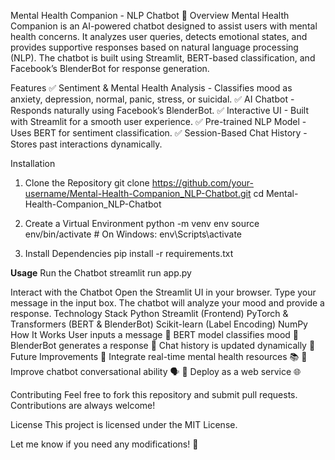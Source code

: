 Mental Health Companion - NLP Chatbot 💬
Overview
Mental Health Companion is an AI-powered chatbot designed to assist users with mental health concerns. It analyzes user queries, detects emotional states, and provides supportive responses based on natural language processing (NLP). The chatbot is built using Streamlit, BERT-based classification, and Facebook’s BlenderBot for response generation.

Features
✅ Sentiment & Mental Health Analysis - Classifies mood as anxiety, depression, normal, panic, stress, or suicidal.
✅ AI Chatbot - Responds naturally using Facebook’s BlenderBot.
✅ Interactive UI - Built with Streamlit for a smooth user experience.
✅ Pre-trained NLP Model - Uses BERT for sentiment classification.
✅ Session-Based Chat History - Stores past interactions dynamically.

Installation
1. Clone the Repository
git clone https://github.com/your-username/Mental-Health-Companion_NLP-Chatbot.git
cd Mental-Health-Companion_NLP-Chatbot

2. Create a Virtual Environment
python -m venv env
source env/bin/activate  # On Windows: env\Scripts\activate

3. Install Dependencies
pip install -r requirements.txt

**Usage**
Run the Chatbot
streamlit run app.py

Interact with the Chatbot
Open the Streamlit UI in your browser.
Type your message in the input box.
The chatbot will analyze your mood and provide a response.
Technology Stack
Python
Streamlit (Frontend)
PyTorch & Transformers (BERT & BlenderBot)
Scikit-learn (Label Encoding)
NumPy
How It Works
User inputs a message 📩
BERT model classifies mood 🤖
BlenderBot generates a response 💬
Chat history is updated dynamically 📜
Future Improvements
🔹 Integrate real-time mental health resources 📚
🔹 Improve chatbot conversational ability 🗣️
🔹 Deploy as a web service 🌐

Contributing
Feel free to fork this repository and submit pull requests. Contributions are always welcome!

License
This project is licensed under the MIT License.

Let me know if you need any modifications! 🚀
